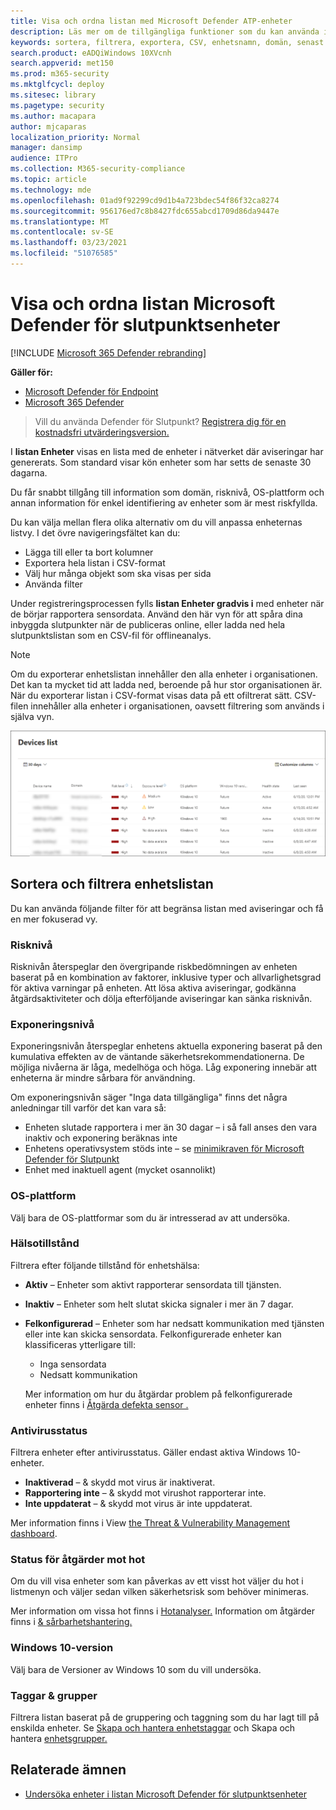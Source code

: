 ```yaml
---
title: Visa och ordna listan med Microsoft Defender ATP-enheter
description: Läs mer om de tillgängliga funktioner som du kan använda i listan Enheter, till exempel sortering, filtrering och export av listan för att förbättra undersökningar.
keywords: sortera, filtrera, exportera, CSV, enhetsnamn, domän, senast sedd, intern IP, hälsotillstånd, aktiva varningar, aktiv identifiering av skadlig kod, hotkategori, granska varningar, nätverk, anslutning, skadlig programvara, typ, lösenords stjäla, utpressningstrojan, sårbarhet, hot, allmän skadlig kod, oönskad programvara
search.product: eADQiWindows 10XVcnh
search.appverid: met150
ms.prod: m365-security
ms.mktglfcycl: deploy
ms.sitesec: library
ms.pagetype: security
ms.author: macapara
author: mjcaparas
localization_priority: Normal
manager: dansimp
audience: ITPro
ms.collection: M365-security-compliance
ms.topic: article
ms.technology: mde
ms.openlocfilehash: 01ad9f92299cd9d1b4a723bdec54f86f32ca8274
ms.sourcegitcommit: 956176ed7c8b8427fdc655abcd1709d86da9447e
ms.translationtype: MT
ms.contentlocale: sv-SE
ms.lasthandoff: 03/23/2021
ms.locfileid: "51076585"
---
```

# <a name="view-and-organize-the-microsoft-defender-for-endpoint-devices-list"></a>Visa och ordna listan Microsoft Defender för slutpunktsenheter

[!INCLUDE [Microsoft 365 Defender rebranding](../../includes/microsoft-defender.md)]


**Gäller för:**
- [Microsoft Defender för Endpoint](https://go.microsoft.com/fwlink/p/?linkid=2146631)
- [Microsoft 365 Defender](https://go.microsoft.com/fwlink/?linkid=2118804)

> Vill du använda Defender för Slutpunkt? [Registrera dig för en kostnadsfri utvärderingsversion.](https://www.microsoft.com/microsoft-365/windows/microsoft-defender-atp?ocid=docs-wdatp-machinesview-abovefoldlink)


I **listan Enheter** visas en lista med de enheter i nätverket där aviseringar har genererats. Som standard visar kön enheter som har setts de senaste 30 dagarna.  

Du får snabbt tillgång till information som domän, risknivå, OS-plattform och annan information för enkel identifiering av enheter som är mest riskfyllda.

Du kan välja mellan flera olika alternativ om du vill anpassa enheternas listvy. I det övre navigeringsfältet kan du:

- Lägga till eller ta bort kolumner
- Exportera hela listan i CSV-format
- Välj hur många objekt som ska visas per sida
- Använda filter

Under registreringsprocessen fylls **listan Enheter gradvis i** med enheter när de börjar rapportera sensordata. Använd den här vyn för att spåra dina inbyggda slutpunkter när de publiceras online, eller ladda ned hela slutpunktslistan som en CSV-fil för offlineanalys.

>[!NOTE]
> Om du exporterar enhetslistan innehåller den alla enheter i organisationen. Det kan ta mycket tid att ladda ned, beroende på hur stor organisationen är. När du exporterar listan i CSV-format visas data på ett ofiltrerat sätt. CSV-filen innehåller alla enheter i organisationen, oavsett filtrering som används i själva vyn.

![Bild på listan över enheter med lista över enheter](images/device-list.png)

## <a name="sort-and-filter-the-device-list"></a>Sortera och filtrera enhetslistan

Du kan använda följande filter för att begränsa listan med aviseringar och få en mer fokuserad vy.

### <a name="risk-level"></a>Risknivå

Risknivån återspeglar den övergripande riskbedömningen av enheten baserat på en kombination av faktorer, inklusive typer och allvarlighetsgrad för aktiva varningar på enheten. Att lösa aktiva aviseringar, godkänna åtgärdsaktiviteter och dölja efterföljande aviseringar kan sänka risknivån.

### <a name="exposure-level"></a>Exponeringsnivå

Exponeringsnivån återspeglar enhetens aktuella exponering baserat på den kumulativa effekten av de väntande säkerhetsrekommendationerna. De möjliga nivåerna är låga, medelhöga och höga. Låg exponering innebär att enheterna är mindre sårbara för användning.

Om exponeringsnivån säger "Inga data tillgängliga" finns det några anledningar till varför det kan vara så:

- Enheten slutade rapportera i mer än 30 dagar – i så fall anses den vara inaktiv och exponering beräknas inte
- Enhetens operativsystem stöds inte – se [minimikraven för Microsoft Defender för Slutpunkt](minimum-requirements.md)
- Enhet med inaktuell agent (mycket osannolikt)

### <a name="os-platform"></a>OS-plattform

Välj bara de OS-plattformar som du är intresserad av att undersöka.

### <a name="health-state"></a>Hälsotillstånd

Filtrera efter följande tillstånd för enhetshälsa:

- **Aktiv** – Enheter som aktivt rapporterar sensordata till tjänsten.
- **Inaktiv** – Enheter som helt slutat skicka signaler i mer än 7 dagar.
- **Felkonfigurerad** – Enheter som har nedsatt kommunikation med tjänsten eller inte kan skicka sensordata. Felkonfigurerade enheter kan klassificeras ytterligare till:
  - Inga sensordata
  - Nedsatt kommunikation

  Mer information om hur du åtgärdar problem på felkonfigurerade enheter finns i [Åtgärda defekta sensor .](fix-unhealthy-sensors.md)

### <a name="antivirus-status"></a>Antivirusstatus

Filtrera enheter efter antivirusstatus. Gäller endast aktiva Windows 10-enheter.

- **Inaktiverad** – & skydd mot virus är inaktiverat.
- **Rapportering inte** – & skydd mot virushot rapporterar inte.
- **Inte uppdaterat** – & skydd mot virus är inte uppdaterat.

Mer information finns i View [the Threat & Vulnerability Management dashboard](tvm-dashboard-insights.md).

### <a name="threat-mitigation-status"></a>Status för åtgärder mot hot

Om du vill visa enheter som kan påverkas av ett visst hot väljer du hot i listmenyn och väljer sedan vilken säkerhetsrisk som behöver minimeras.

Mer information om vissa hot finns i [Hotanalyser.](threat-analytics.md) Information om åtgärder finns i [& sårbarhetshantering.](next-gen-threat-and-vuln-mgt.md)

### <a name="windows-10-version"></a>Windows 10-version

Välj bara de Versioner av Windows 10 som du vill undersöka.

### <a name="tags--groups"></a>Taggar & grupper

Filtrera listan baserat på de gruppering och taggning som du har lagt till på enskilda enheter. Se [Skapa och hantera enhetstaggar](machine-tags.md) och Skapa och hantera [enhetsgrupper.](machine-groups.md)

## <a name="related-topics"></a>Relaterade ämnen

- [Undersöka enheter i listan Microsoft Defender för slutpunktsenheter](investigate-machines.md)
